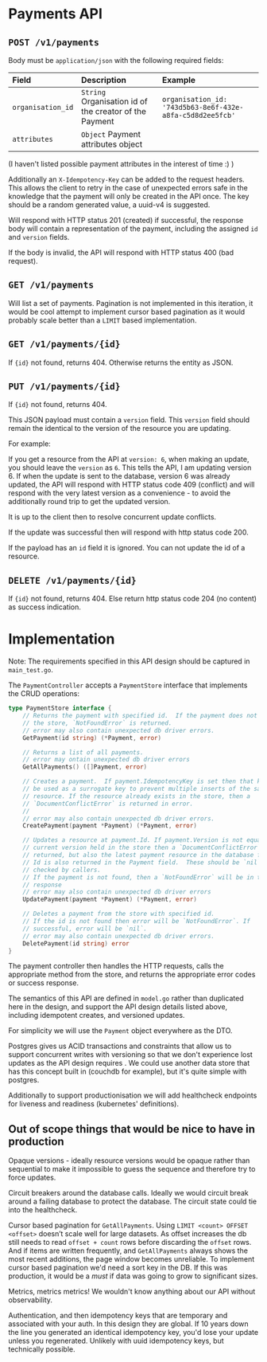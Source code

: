# Payments API

## `POST /v1/payments`

Body must be `application/json` with the following required fields:

| Field         | Description           | Example  |
|:------------- |:-------------|:-----|
| `organisation_id` | `String` Organisation id of the creator of the Payment      | `organisation_id: '743d5b63-8e6f-432e-a8fa-c5d8d2ee5fcb'` |
| `attributes` | `Object` Payment attributes object      ||

(I haven't listed possible payment attributes in the interest of time :) )

Additionally an `X-Idempotency-Key` can be added to the request headers.  This allows
the client to retry in the case of unexpected errors safe in the knowledge
that the payment will only be created in the API once. The key should be a
random generated value, a uuid-v4 is suggested.

Will respond with HTTP status 201 (created) if successful, the response body
will contain a representation of the payment, including the assigned `id` and
`version` fields.

If the body is invalid, the API will respond with HTTP status 400 (bad
request).

## `GET /v1/payments`

Will list a set of payments.  Pagination is not implemented in this iteration,
it would be cool attempt to implement cursor based pagination as it would
probably scale better than a `LIMIT` based implementation.

## `GET /v1/payments/{id}`

If `{id}` not found, returns 404. Otherwise returns the entity as JSON.

## `PUT /v1/payments/{id}`

If `{id}` not found, returns 404.

This JSON payload must contain a `version` field. This `version` field should
remain the identical to the version of the resource you are updating.

For example:

If you get a resource from the API at `version: 6`, when making an update, you
should leave the `version` as `6`. This tells the API, I am updating version 6.
If when the update is sent to the database, version 6 was already updated, the
API will respond with HTTP status code 409 (conflict) and will respond with the
very latest version as a convenience - to avoid the additionally round trip to
get the updated version.

It is up to the client then to resolve concurrent update conflicts.

If the update was successful then will respond with http status code 200.

If the payload has an `id` field it is ignored. You can not update the id of a
resource.

## `DELETE /v1/payments/{id}`

If `{id}` not found, returns 404.
Else return http status code 204 (no content) as success indication.

# Implementation

Note: The requirements specified in this API design should be captured in
`main_test.go`.

The `PaymentController` accepts a `PaymentStore` interface that implements the
CRUD operations:

```GO
type PaymentStore interface {
	// Returns the payment with specified id.  If the payment does not exist in
	// the store, `NotFoundError` is returned.
	// error may also contain unexpected db driver errors.
	GetPayment(id string) (*Payment, error)

	// Returns a list of all payments.
	// error may ontain unexpected db driver errors
	GetAllPayments() ([]Payment, error)

	// Creates a payment.  If payment.IdempotencyKey is set then that key will
	// be used as a surrogate key to prevent multiple inserts of the same
	// resource. If the resource already exists in the store, then a
	// `DocumentConflictError` is returned in error.
	//
	// error may also contain unexpected db driver errors.
	CreatePayment(payment *Payment) (*Payment, error)

	// Updates a resource at payment.Id. If payment.Version is not equal to the
	// current version held in the store then a `DocumentConflictError` is
	// returned, but also the latest payment resource in the database for that
	// Id is also returned in the Payment field.  These should be `nil`
	// checked by callers.
	// If the payment is not found, then a `NotFoundError` will be in the error
	// response
	// error may also contain unexpected db driver errors
	UpdatePayment(payment *Payment) (*Payment, error)

	// Deletes a payment from the store with specified id.
	// If the id is not found then error will be `NotFoundError`. If
	// successful, error will be `nil`.
	// error may also contain unexpected db driver errors.
	DeletePayment(id string) error
}
```

The payment controller then handles the HTTP requests, calls the appropriate
method from the store, and returns the appropriate error codes or success
response.

The semantics of this API are defined in `model.go` rather than duplicated here
in the design, and support the API design details listed above, including idempotent creates,
and versioned updates.

For simplicity we will use the `Payment` object everywhere as the DTO.

Postgres gives us ACID transactions and constraints that allow us to support
concurrent writes with versioning so that we don't experience lost updates as the API design
requires . We could use another data store that has this concept built in (couchdb for example),
but it's quite simple with postgres.

Additionally to support productionisation we will add healthcheck endpoints for
liveness and readiness (kubernetes' definitions).

## Out of scope things that would be nice to have in production

Opaque versions - ideally resource versions would be opaque rather than
sequential to make it impossible to guess the sequence and therefore try to
force updates.

Circuit breakers around the database calls.  Ideally we would circuit break
around a failing database to protect the database. The circuit state could tie
into the healthcheck.

Cursor based pagination for `GetAllPayments`.  Using `LIMIT <count> OFFSET
<offset>` doesn’t scale well for large datasets.  As offset increases the db
still needs to read `offset + count` rows before discarding the `offset` rows.
And if items are written frequently, and `GetAllPayments` always shows the most
recent additions, the page window becomes unreliable.  To implement cursor
based pagination we'd need a sort key in the DB. If this was production, it
would be a _must_ if data was going to grow to significant sizes.

Metrics, metrics metrics! We wouldn't know anything about our API without
observability.

Authentication, and then idempotency keys that are temporary and associated with
your auth. In this design they are global. If 10 years down the line you
generated an identical idempotency key, you'd lose your update unless you
regenerated. Unlikely with uuid idempotency keys, but technically possible.
